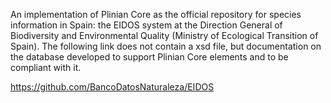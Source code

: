An implementation of Plinian Core as the official repository for species information in Spain: the EIDOS system at the Direction General of Biodiversity and Environmental Quality (Ministry of Ecological Transition of Spain). The following link does not contain a xsd file, but documentation on the database developed to support Plinian Core elements and to be compliant with it.

https://github.com/BancoDatosNaturaleza/EIDOS
